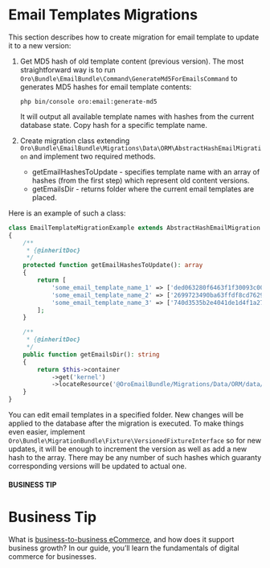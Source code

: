 # Email Templates Migrations

This section describes how to create migration for email template to update it to a new version:

1. Get MD5 hash of old template content (previous version). The most straightforward way is to run `Oro\Bundle\EmailBundle\Command\GenerateMd5ForEmailsCommand` to generates MD5 hashes for email template contents:
   ```none
   php bin/console oro:email:generate-md5
   ```

   It will output all available template names with hashes from the current database state. Copy hash for a specific template name.
2. Create migration class extending `Oro\Bundle\EmailBundle\Migrations\Data\ORM\AbstractHashEmailMigration` and implement two required methods.
   * getEmailHashesToUpdate - specifies template name with an array of hashes (from the first step) which represent old content versions.
   * getEmailsDir - returns folder where the current email templates are placed.

Here is an example of such a class:

```php
class EmailTemplateMigrationExample extends AbstractHashEmailMigration
{
    /**
     * {@inheritDoc}
     */
    protected function getEmailHashesToUpdate(): array
    {
        return [
            'some_email_template_name_1' => ['ded063280f6463f1f30093c00e58b123'],
            'some_email_template_name_2' => ['2699723490ba63ffdf8cd76292bd8456'],
            'some_email_template_name_3' => ['740d3535b2e4041de1d4f1a274e4e789'],
        ];
    }

    /**
     * {@inheritDoc}
     */
    public function getEmailsDir(): string
    {
        return $this->container
            ->get('kernel')
            ->locateResource('@OroEmailBundle/Migrations/Data/ORM/data/emails');
    }
}
```

You can edit email templates in a specified folder. New changes will be applied to the database after the migration is executed. To make things even easier, implement  `Oro\Bundle\MigrationBundle\Fixture\VersionedFixtureInterface` so for new updates, it will be enough to increment the version as well as add a new hash to the array. There may be any number of such hashes which guaranty corresponding versions will be updated to actual one.

#### BUSINESS TIP
# Business Tip

What is <a href="https://oroinc.com/b2b-ecommerce/what-is-b2b-ecommerce/" target="_blank">business-to-business eCommerce</a>, and how does it support business growth? In our guide, you’ll learn the fundamentals of digital commerce for businesses.
